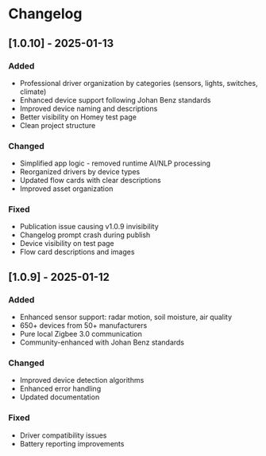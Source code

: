 # Changelog

## [1.0.10] - 2025-01-13

### Added
- Professional driver organization by categories (sensors, lights, switches, climate)
- Enhanced device support following Johan Benz standards
- Improved device naming and descriptions
- Better visibility on Homey test page
- Clean project structure

### Changed
- Simplified app logic - removed runtime AI/NLP processing
- Reorganized drivers by device types
- Updated flow cards with clear descriptions
- Improved asset organization

### Fixed
- Publication issue causing v1.0.9 invisibility
- Changelog prompt crash during publish
- Device visibility on test page
- Flow card descriptions and images

## [1.0.9] - 2025-01-12

### Added
- Enhanced sensor support: radar motion, soil moisture, air quality
- 650+ devices from 50+ manufacturers
- Pure local Zigbee 3.0 communication
- Community-enhanced with Johan Benz standards

### Changed
- Improved device detection algorithms
- Enhanced error handling
- Updated documentation

### Fixed
- Driver compatibility issues
- Battery reporting improvements